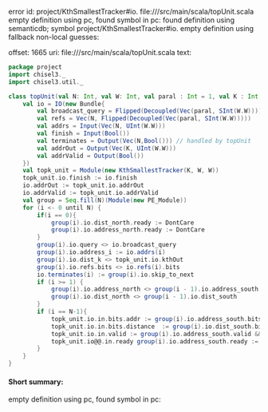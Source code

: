 error id: project/KthSmallestTracker#io.
file://<WORKSPACE>/src/main/scala/topUnit.scala
empty definition using pc, found symbol in pc: 
found definition using semanticdb; symbol project/KthSmallestTracker#io.
empty definition using fallback
non-local guesses:

offset: 1665
uri: file://<WORKSPACE>/src/main/scala/topUnit.scala
text:
```scala
package project
import chisel3._
import chisel3.util._

class topUnit(val N: Int, val W: Int, val paral : Int = 1, val K : Int = 16) extends Module {
    val io = IO(new Bundle{
        val broadcast_query = Flipped(Decoupled(Vec(paral, SInt(W.W))))
        val refs = Vec(N, Flipped(Decoupled(Vec(paral, SInt(W.W)))))
        val addrs = Input(Vec(N, UInt(W.W)))
        val finish = Input(Bool())
        val terminates = Output(Vec(N,Bool())) // handled by topUnit
        val addrOut = Output(Vec(K, UInt(W.W)))
        val addrValid = Output(Bool())
    })
    val topk_unit = Module(new KthSmallestTracker(K, W, W))
    topk_unit.io.finish := io.finish
    io.addrOut := topk_unit.io.addrOut
    io.addrValid := topk_unit.io.addrValid
    val group = Seq.fill(N)(Module(new PE_Module))
    for (i <- 0 until N) {
        if(i == 0){
            group(i).io.dist_north.ready := DontCare
            group(i).io.address_north.ready := DontCare
        }
        group(i).io.query <> io.broadcast_query
        group(i).io.address_i := io.addrs(i)
        group(i).io.dist_k <> topk_unit.io.kthOut
        group(i).io.refs.bits <> io.refs(i).bits
        io.terminates(i) := group(i).io.skip_to_next
        if (i >= 1) {
            group(i).io.address_north <> group(i - 1).io.address_south
            group(i).io.dist_north <> group(i - 1).io.dist_south
        }
        if (i == N-1){
            topk_unit.io.in.bits.addr := group(i).io.address_south.bits
            topk_unit.io.in.bits.distance  := group(i).io.dist_south.bits
            topk_unit.io.in.valid := group(i).io.address_south.valid && group(i).io.dist_south.valid
            topk_unit.io@@.in.ready group(i).io.address_south.ready := 
        }
    }
}
```


#### Short summary: 

empty definition using pc, found symbol in pc: 